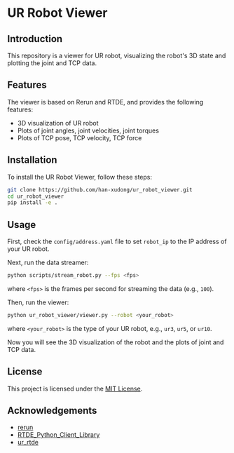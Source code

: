 # UR Robot Viewer

## Introduction

This repository is a viewer for UR robot, visualizing the robot's 3D state and plotting the joint and TCP data.

## Features

The viewer is based on Rerun and RTDE, and provides the following features:

- 3D visualization of UR robot
- Plots of joint angles, joint velocities, joint torques
- Plots of TCP pose, TCP velocity, TCP force

## Installation

To install the UR Robot Viewer, follow these steps:

```bash
git clone https://github.com/han-xudong/ur_robot_viewer.git
cd ur_robot_viewer
pip install -e .
```

## Usage

First, check the `config/address.yaml` file to set `robot_ip` to the IP address of your UR robot.

Next, run the data streamer:

```bash
python scripts/stream_robot.py --fps <fps>
```

where `<fps>` is the frames per second for streaming the data (e.g., `100`).

Then, run the viewer:

```bash
python ur_robot_viewer/viewer.py --robot <your_robot>
```

where `<your_robot>` is the type of your UR robot, e.g., `ur3`, `ur5`, or `ur10`.

Now you will see the 3D visualization of the robot and the plots of joint and TCP data.

## License

This project is licensed under the [MIT License](LICENSE).

## Acknowledgements

- [rerun](https://rerun.io)
- [RTDE_Python_Client_Library](https://github.com/UniversalRobots/RTDE_Python_Client_Library)
- [ur_rtde](https://gitlab.com/sdurobotics/ur_rtde)
